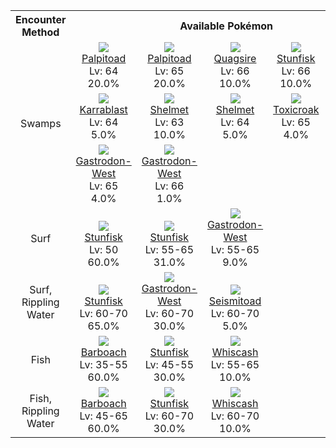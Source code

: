 <table><tr><th colspan="1">Encounter Method</th><th colspan="5" style = "text-align: center;">Available Pokémon</th></tr>
<tr><td rowspan="3" style="vertical-align: middle; word-wrap: break-word; text-align: center;">Swamps</td><td style="text-align: center; vertical-align: bottom;"> <img src="https://smilingzero.github.io/BlazeBlack2ReduxWiki/img/animated/536.gif"> <br> <a href="https://smilingzero.github.io/BlazeBlack2ReduxWiki/pokemons/536">Palpitoad</a> <br> Lv: 64 <br> 20.0% </td><td style="text-align: center; vertical-align: bottom;"> <img src="https://smilingzero.github.io/BlazeBlack2ReduxWiki/img/animated/536.gif"> <br> <a href="https://smilingzero.github.io/BlazeBlack2ReduxWiki/pokemons/536">Palpitoad</a> <br> Lv: 65 <br> 20.0% </td><td style="text-align: center; vertical-align: bottom;"> <img src="https://smilingzero.github.io/BlazeBlack2ReduxWiki/img/animated/195.gif"> <br> <a href="https://smilingzero.github.io/BlazeBlack2ReduxWiki/pokemons/195">Quagsire</a> <br> Lv: 66 <br> 10.0% </td><td style="text-align: center; vertical-align: bottom;"> <img src="https://smilingzero.github.io/BlazeBlack2ReduxWiki/img/animated/618.gif"> <br> <a href="https://smilingzero.github.io/BlazeBlack2ReduxWiki/pokemons/618">Stunfisk</a> <br> Lv: 66 <br> 10.0% </td><td style="text-align: center; vertical-align: bottom;"> <img src="https://smilingzero.github.io/BlazeBlack2ReduxWiki/img/animated/588.gif"> <br> <a href="https://smilingzero.github.io/BlazeBlack2ReduxWiki/pokemons/588">Karrablast</a> <br> Lv: 63 <br> 10.0% </td></tr>
<tr><td style="text-align: center; vertical-align: bottom;"> <img src="https://smilingzero.github.io/BlazeBlack2ReduxWiki/img/animated/588.gif"> <br> <a href="https://smilingzero.github.io/BlazeBlack2ReduxWiki/pokemons/588">Karrablast</a> <br> Lv: 64 <br> 5.0% </td><td style="text-align: center; vertical-align: bottom;"> <img src="https://smilingzero.github.io/BlazeBlack2ReduxWiki/img/animated/616.gif"> <br> <a href="https://smilingzero.github.io/BlazeBlack2ReduxWiki/pokemons/616">Shelmet</a> <br> Lv: 63 <br> 10.0% </td><td style="text-align: center; vertical-align: bottom;"> <img src="https://smilingzero.github.io/BlazeBlack2ReduxWiki/img/animated/616.gif"> <br> <a href="https://smilingzero.github.io/BlazeBlack2ReduxWiki/pokemons/616">Shelmet</a> <br> Lv: 64 <br> 5.0% </td><td style="text-align: center; vertical-align: bottom;"> <img src="https://smilingzero.github.io/BlazeBlack2ReduxWiki/img/animated/454.gif"> <br> <a href="https://smilingzero.github.io/BlazeBlack2ReduxWiki/pokemons/454">Toxicroak</a> <br> Lv: 65 <br> 4.0% </td><td style="text-align: center; vertical-align: bottom;"> <img src="https://smilingzero.github.io/BlazeBlack2ReduxWiki/img/animated/454.gif"> <br> <a href="https://smilingzero.github.io/BlazeBlack2ReduxWiki/pokemons/454">Toxicroak</a> <br> Lv: 66 <br> 1.0% </td></tr>
<tr><td style="text-align: center; vertical-align: bottom;"> <img src="https://smilingzero.github.io/BlazeBlack2ReduxWiki/img/animated/423-west.gif"> <br> <a href="https://smilingzero.github.io/BlazeBlack2ReduxWiki/pokemons/423">Gastrodon-West</a> <br> Lv: 65 <br> 4.0% </td><td style="text-align: center; vertical-align: bottom;"> <img src="https://smilingzero.github.io/BlazeBlack2ReduxWiki/img/animated/423-west.gif"> <br> <a href="https://smilingzero.github.io/BlazeBlack2ReduxWiki/pokemons/423">Gastrodon-West</a> <br> Lv: 66 <br> 1.0% </td><td></td><td></td><td></td></tr>
<tr><td rowspan="1" style="vertical-align: middle; word-wrap: break-word; text-align: center;">Surf</td><td style="text-align: center; vertical-align: bottom;"> <img src="https://smilingzero.github.io/BlazeBlack2ReduxWiki/img/animated/618.gif"> <br> <a href="https://smilingzero.github.io/BlazeBlack2ReduxWiki/pokemons/618">Stunfisk</a> <br> Lv: 50 <br> 60.0% </td><td style="text-align: center; vertical-align: bottom;"> <img src="https://smilingzero.github.io/BlazeBlack2ReduxWiki/img/animated/618.gif"> <br> <a href="https://smilingzero.github.io/BlazeBlack2ReduxWiki/pokemons/618">Stunfisk</a> <br> Lv: 55-65 <br> 31.0% </td><td style="text-align: center; vertical-align: bottom;"> <img src="https://smilingzero.github.io/BlazeBlack2ReduxWiki/img/animated/423-west.gif"> <br> <a href="https://smilingzero.github.io/BlazeBlack2ReduxWiki/pokemons/423">Gastrodon-West</a> <br> Lv: 55-65 <br> 9.0% </td><td></td><td></td></tr>
<tr><td rowspan="1" style="vertical-align: middle; word-wrap: break-word; text-align: center;">Surf, Rippling Water</td><td style="text-align: center; vertical-align: bottom;"> <img src="https://smilingzero.github.io/BlazeBlack2ReduxWiki/img/animated/618.gif"> <br> <a href="https://smilingzero.github.io/BlazeBlack2ReduxWiki/pokemons/618">Stunfisk</a> <br> Lv: 60-70 <br> 65.0% </td><td style="text-align: center; vertical-align: bottom;"> <img src="https://smilingzero.github.io/BlazeBlack2ReduxWiki/img/animated/423-west.gif"> <br> <a href="https://smilingzero.github.io/BlazeBlack2ReduxWiki/pokemons/423">Gastrodon-West</a> <br> Lv: 60-70 <br> 30.0% </td><td style="text-align: center; vertical-align: bottom;"> <img src="https://smilingzero.github.io/BlazeBlack2ReduxWiki/img/animated/537.gif"> <br> <a href="https://smilingzero.github.io/BlazeBlack2ReduxWiki/pokemons/537">Seismitoad</a> <br> Lv: 60-70 <br> 5.0% </td><td></td><td></td></tr>
<tr><td rowspan="1" style="vertical-align: middle; word-wrap: break-word; text-align: center;">Fish</td><td style="text-align: center; vertical-align: bottom;"> <img src="https://smilingzero.github.io/BlazeBlack2ReduxWiki/img/animated/339.gif"> <br> <a href="https://smilingzero.github.io/BlazeBlack2ReduxWiki/pokemons/339">Barboach</a> <br> Lv: 35-55 <br> 60.0% </td><td style="text-align: center; vertical-align: bottom;"> <img src="https://smilingzero.github.io/BlazeBlack2ReduxWiki/img/animated/618.gif"> <br> <a href="https://smilingzero.github.io/BlazeBlack2ReduxWiki/pokemons/618">Stunfisk</a> <br> Lv: 45-55 <br> 30.0% </td><td style="text-align: center; vertical-align: bottom;"> <img src="https://smilingzero.github.io/BlazeBlack2ReduxWiki/img/animated/340.gif"> <br> <a href="https://smilingzero.github.io/BlazeBlack2ReduxWiki/pokemons/340">Whiscash</a> <br> Lv: 55-65 <br> 10.0% </td><td></td><td></td></tr>
<tr><td rowspan="1" style="vertical-align: middle; word-wrap: break-word; text-align: center;">Fish, Rippling Water</td><td style="text-align: center; vertical-align: bottom;"> <img src="https://smilingzero.github.io/BlazeBlack2ReduxWiki/img/animated/339.gif"> <br> <a href="https://smilingzero.github.io/BlazeBlack2ReduxWiki/pokemons/339">Barboach</a> <br> Lv: 45-65 <br> 60.0% </td><td style="text-align: center; vertical-align: bottom;"> <img src="https://smilingzero.github.io/BlazeBlack2ReduxWiki/img/animated/618.gif"> <br> <a href="https://smilingzero.github.io/BlazeBlack2ReduxWiki/pokemons/618">Stunfisk</a> <br> Lv: 60-70 <br> 30.0% </td><td style="text-align: center; vertical-align: bottom;"> <img src="https://smilingzero.github.io/BlazeBlack2ReduxWiki/img/animated/340.gif"> <br> <a href="https://smilingzero.github.io/BlazeBlack2ReduxWiki/pokemons/340">Whiscash</a> <br> Lv: 60-70 <br> 10.0% </td><td></td><td></td></tr></table>